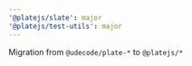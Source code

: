 ```yaml
---
'@platejs/slate': major
'@platejs/test-utils': major
---
```


Migration from `@udecode/plate-*` to `@platejs/*`
